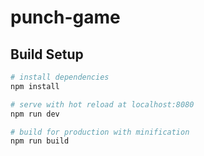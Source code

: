 # punch-game

## Build Setup

``` bash
# install dependencies
npm install

# serve with hot reload at localhost:8080
npm run dev

# build for production with minification
npm run build
```
